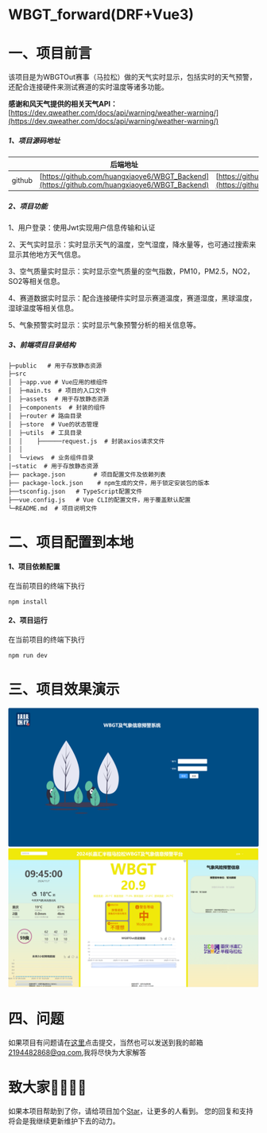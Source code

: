 # WBGT_forward(DRF+Vue3)

# 一、项目前言

该项目是为WBGTOut赛事（马拉松）做的天气实时显示，包括实时的天气预警，还配合连接硬件来测试赛道的实时温度等诸多功能。

**感谢和风天气提供的相关天气API：**[https://dev.qweather.com/docs/api/warning/weather-warning/](https://dev.qweather.com/docs/api/warning/weather-warning/)

##### 1、项目源码地址

|        | 后端地址                                                     | 前端地址                                                     |
| ------ | ------------------------------------------------------------ | ------------------------------------------------------------ |
| github | [https://github.com/huangxiaoye6/WBGT_Backend](https://github.com/huangxiaoye6/WBGT_Backend) | [https://github.com/huangxiaoye6/WBGT_forward](https://github.com/huangxiaoye6/WBGT_forward) |

##### 2、项目功能

1、用户登录：使用Jwt实现用户信息传输和认证

2、天气实时显示：实时显示天气的温度，空气湿度，降水量等，也可通过搜索来显示其他地方天气信息。

3、空气质量实时显示：实时显示空气质量的空气指数，PM10，PM2.5，NO2，SO2等相关信息。

4、赛道数据实时显示：配合连接硬件实时显示赛道温度，赛道湿度，黑球温度，湿球温度等相关信息。

5、气象预警实时显示：实时显示气象预警分析的相关信息等。

##### 3、前端项目目录结构

```
├─public   # 用于存放静态资源
├─src  
│  ├─app.vue # Vue应用的根组件
│  ├─main.ts  # 项目的入口文件
│  ├─assets  # 用于存放静态资源
│  ├─components  # 封装的组件
│  ├─router # 路由目录
│  ├─store  # Vue的状态管理
│  ├─utils  # 工具目录
│  │	├──────request.js  # 封装axios请求文件
│  │
│  └─views  # 业务组件目录
│─static  # 用于存放静态资源
├── package.json        # 项目配置文件及依赖列表
├── package-lock.json    # npm生成的文件，用于锁定安装包的版本
├──tsconfig.json   # TypeScript配置文件  
├──vue.config.js   # Vue CLI的配置文件，用于覆盖默认配置
└─README.md  # 项目说明文件
```

# 二、项目配置到本地

#### 1、项目依赖配置

在当前项目的终端下执行

```
npm install
```

#### 2、项目运行

在当前项目的终端下执行

```
npm run dev
```

# 三、项目效果演示

<img src="./readme(img)/QQ20241107-094422.png">

<img src="./readme(img)/QQ20241107-094509.png">

# 四、问题

如果项目有问题请在[这里](https://github.com/huangxiaoye6/django-rest-framework-DRF---house-/issues)点击提交，当然也可以发送到我的邮箱[2194482868@qq.com](mailto:2194482868@qq.com),我将尽快为大家解答

# 致大家🙋‍♀️🙋‍♂️

如果本项目帮助到了你，请给项目加个[Star](https://github.com/huangxiaoye6/Vue3-house-/blob/main)，让更多的人看到。 您的回复和支持将会是我继续更新维护下去的动力。

